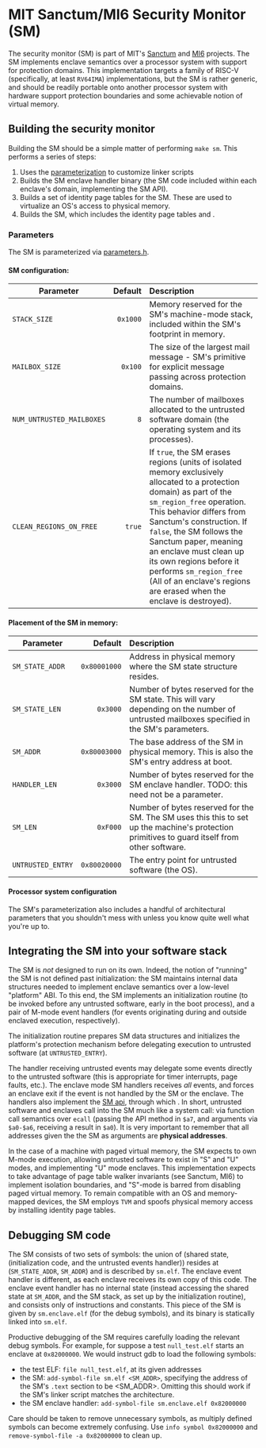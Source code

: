# MIT Sanctum/MI6 Security Monitor (SM)

The security monitor (SM) is part of MIT's [Sanctum](https://eprint.iacr.org/2015/564) and [MI6](https://arxiv.org/abs/1812.09822) projects.
The SM implements enclave semantics over a processor system with support for protection domains.
This implementation targets a family of RISC-V (specifically, at least `RV64IMA`) implementations, but the SM is rather generic, and should be readily portable onto another processor system with hardware support protection boundaries and some achievable notion of virtual memory.

## Building the security monitor

Building the SM should be a simple matter of performing `make sm`.
This performs a series of steps:

1. Uses the [parameterization](#parameters) to customize linker scripts
2. Builds the SM enclave handler binary (the SM code included within each enclave's domain, implementing the SM API).
3. Builds a set of identity page tables for the SM. These are used to virtualize an OS's access to physical memory.
4. Builds the SM, which includes the identity page tables and .

### Parameters

The SM is parameterized via [parameters.h](src/parameters.h).

#### SM configuration:

| Parameter                 | Default  | Description  |
| ------------------------- | --------:|:------------ |
| `STACK_SIZE`              | `0x1000` | Memory reserved for the SM's machine-mode stack, included within the SM's footprint in memory. |
| `MAILBOX_SIZE`            | `0x100`  | The size of the largest mail message - SM's primitive for explicit message passing across protection domains. |
| `NUM_UNTRUSTED_MAILBOXES` | `8`      | The number of mailboxes allocated to the untrusted software domain (the operating system and its processes). |
| `CLEAN_REGIONS_ON_FREE`   | `true`   | If `true`, the SM erases regions (units of isolated memory exclusively allocated to a protection domain) as part of the `sm_region_free` operation. This behavior differs from Sanctum's construction. If `false`, the SM follows the Sanctum paper, meaning an enclave must clean up its own regions before it performs `sm_region_free` (All of an enclave's regions are erased when the enclave is destroyed). |

#### Placement of the SM in memory:

| Parameter       | Default      | Description  |
| --------------- | ------------:|:------------ |
| `SM_STATE_ADDR` | `0x80001000` | Address in physical memory where the SM state structure resides. |
| `SM_STATE_LEN`  | `0x3000`     | Number of bytes reserved for the SM state. This will vary depending on the number of untrusted mailboxes specified in the SM's parameters. |
| `SM_ADDR`       | `0x80003000` | The base address of the SM in physical memory. This is also the SM's entry address at boot. |
| `HANDLER_LEN`   | `0x3000`     | Number of bytes reserved for the SM enclave handler. TODO: this need not be a parameter. |
| `SM_LEN`        | `0xF000`     | Number of bytes reserved for the SM. The SM uses this this to set up the machine's protection primitives to guard itself from other software. |
| `UNTRUSTED_ENTRY` | `0x80020000` | The entry point for untrusted software (the OS). |

#### Processor system configuration

The SM's parameterization also includes a handful of architectural parameters that you shouldn't mess with unless you know quite well what you're up to.

## Integrating the SM into your software stack

The SM is *not* designed to run on its own.
Indeed, the notion of "running" the SM is not defined past initialization: the SM maintains internal data structures needed to implement enclave semantics over a low-level "platform" ABI.
To this end, the SM implements an initialization routine (to be invoked before any untrusted software, early in the boot process), and a pair of M-mode event handlers (for events originating during and outside enclaved execution, respectively).

The initialization routine prepares SM data structures and initializes the platform's protection mechanism before delegating execution to untrusted software (at `UNTRUSTED_ENTRY`).

The handler receiving untrusted events may delegate some events directly to the untrusted software (this is appropriate for timer interrupts, page faults, etc.).
The enclave mode SM handlers receives *all* events, and forces an enclave exit if the event is not handled by the SM or the enclave.
The handlers also implement the [SM api](src/api.h), through which .
In short, untrusted software and enclaves call into the SM much like a system call: via function call semantics over `ecall` (passing the API method in `$a7`, and arguments via `$a0-$a6`, receiving a result in `$a0`).
It is very important to remember that all addresses given the the SM as arguments are **physical addresses**.

In the case of a machine with paged virtual memory, the SM expects to own M-mode execution, allowing untrusted software to exist in "S" and "U" modes, and implementing "U" mode enclaves.
This implementation expects to take advantage of page table walker invariants (see Sanctum, MI6) to implement isolation boundaries, and "S"-mode is barred from disabling paged virtual memory.
To remain compatible with an OS and memory-mapped devices, the SM employs `TVM` and spoofs physical memory access by installing identity page tables.

## Debugging SM code

The SM consists of two sets of symbols: the union of (shared state, (initialization code, and the untrusted events handler)) resides at (`SM_STATE_ADDR`, `SM_ADDR`) and is described by `sm.elf`.
The enclave event handler is different, as each enclave receives its own copy of this code.
The enclave event handler has no internal state (instead accessing the shared state at `SM_ADDR`, and the SM stack, as set up by the initialization routine), and consists only of instructions and constants.
This piece of the SM is given by `sm.enclave.elf` (for the debug symbols), and its binary is statically linked into `sm.elf`.

Productive debugging of the SM requires carefully loading the relevant debug symbols. For example, for suppose a test `null_test.elf` starts an enclave at `0x82000000`.
We would instruct gdb to load the following symbols:

- the test ELF: `file null_test.elf`, at its given addresses
- the SM: `add-symbol-file sm.elf <SM_ADDR>`, specifying the address of the SM's `.text` section to be <SM_ADDR>. Omitting this should work if the SM's linker script matches the architecture.
- the SM enclave handler: `add-symbol-file sm.enclave.elf 0x82000000`

Care should be taken to remove unnecessary symbols, as multiply defined symbols can become extremely confusing.
Use `info symbol 0x82000000` and `remove-symbol-file -a 0x82000000` to clean up.
